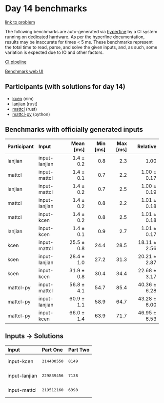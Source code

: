 # Day 14 benchmarks

[link to problem](https://adventofcode.com/2024/day/14)

The following benchmarks are auto-generated via
[hyperfine](https://github.com/sharkdp/hyperfine) by a CI system running on
dedicated hardware. As per the hyperfine documentation, results may be
inaccurate for times < 5 ms. These benchmarks represent the total time to read,
parse, and solve the given inputs, and, as such, some variation is expected due
to IO and other factors.

[CI pipeline](http://ci.papercode.net:8080/teams/main/pipelines/aoc2024)

[Benchmark web UI](https://aoc.ancalagon.black)


## Participants (with solutions for day 14)

- [kcen](https://github.com/kcen/aoc2024) (nim)
- [lanjian](https://github.com/lanjian/aoc-2024) (rust)
- [mattcl](https://github.com/mattcl/aoc2024) (rust)
- [mattcl-py](https://github.com/mattcl/aoc2024-py) (python)


## Benchmarks with officially generated inputs

| Participant | Input | Mean [ms] | Min [ms] | Max [ms] | Relative |
|:---|:---|---:|---:|---:|---:|
| lanjian | input-lanjian | 1.4 ± 0.2 | 0.8 | 2.3 | 1.00 |
| mattcl | input-mattcl | 1.4 ± 0.1 | 0.7 | 2.2 | 1.00 ± 0.17 |
| lanjian | input-mattcl | 1.4 ± 0.2 | 0.7 | 2.5 | 1.00 ± 0.19 |
| mattcl | input-lanjian | 1.4 ± 0.2 | 0.8 | 2.2 | 1.01 ± 0.18 |
| mattcl | input-kcen | 1.4 ± 0.2 | 0.8 | 2.5 | 1.01 ± 0.18 |
| lanjian | input-kcen | 1.4 ± 0.1 | 0.9 | 2.7 | 1.01 ± 0.17 |
| kcen | input-mattcl | 25.5 ± 0.8 | 24.4 | 28.5 | 18.11 ± 2.56 |
| kcen | input-lanjian | 28.4 ± 1.0 | 27.2 | 31.3 | 20.21 ± 2.87 |
| kcen | input-kcen | 31.9 ± 0.8 | 30.4 | 34.4 | 22.68 ± 3.17 |
| mattcl-py | input-mattcl | 56.8 ± 4.1 | 54.7 | 85.4 | 40.36 ± 6.28 |
| mattcl-py | input-lanjian | 60.9 ± 1.1 | 58.9 | 64.7 | 43.28 ± 6.00 |
| mattcl-py | input-kcen | 66.0 ± 1.4 | 63.9 | 71.7 | 46.95 ± 6.53 |


## Inputs -> Solutions

| Input | Part One | Part Two |
|:---|:---|:---|
|input-kcen|<pre>214400550</pre>|<pre>8149</pre>|
|input-lanjian|<pre>229839456</pre>|<pre>7138</pre>|
|input-mattcl|<pre>219512160</pre>|<pre>6398</pre>|